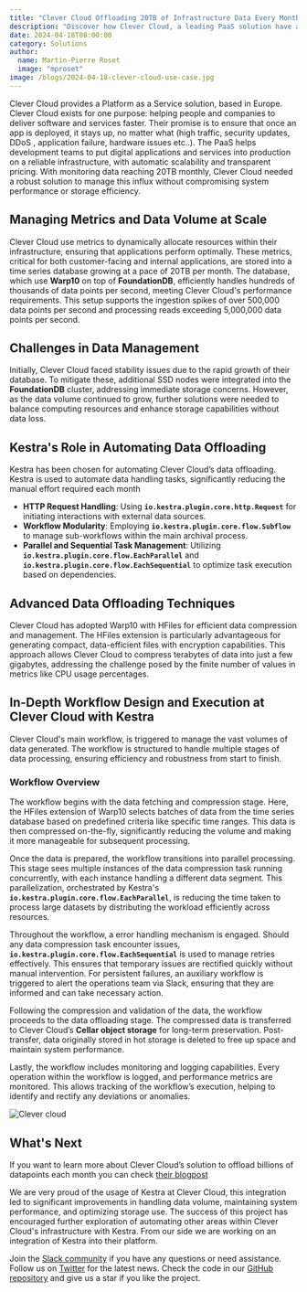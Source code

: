 ```yaml
---
title: "Clever Cloud Offloading 20TB of Infrastructure Data Every Month with Kestra"
description: "Discover how Clever Cloud, a leading PaaS solution have automated their archiving process using Kestra."
date: 2024-04-18T08:00:00
category: Solutions
author:
  name: Martin-Pierre Roset
  image: "mproset"
image: /blogs/2024-04-18-clever-cloud-use-case.jpg
---
```


Clever Cloud provides a Platform as a Service solution, based in Europe. Clever Cloud exists for one purpose: helping people and companies to deliver software and services faster. Their promise is to ensure that once an app is deployed, it stays up, no matter what (high traffic, security updates, DDoS , application failure, hardware issues etc..). The PaaS helps development teams to put digital applications and services into production on a reliable infrastructure, with automatic scalability and transparent pricing. With monitoring data reaching 20TB monthly, Clever Cloud needed a robust solution to manage this influx without compromising system performance or storage efficiency.

## Managing Metrics and Data Volume at Scale

Clever Cloud use metrics to dynamically allocate resources within their infrastructure, ensuring that applications perform optimally. These metrics, critical for both customer-facing and internal applications, are stored into a time series database growing at a pace of 20TB per month. The database, which use **Warp10** on top of **FoundationDB**, efficiently handles hundreds of thousands of data points per second, meeting Clever Cloud's performance requirements. This setup supports the ingestion spikes of over 500,000 data points per second and processing reads exceeding 5,000,000 data points per second.

## Challenges in Data Management

Initially, Clever Cloud faced stability issues due to the rapid growth of their database. To mitigate these, additional SSD nodes were integrated into the **FoundationDB** cluster, addressing immediate storage concerns. However, as the data volume continued to grow, further solutions were needed to balance computing resources and enhance storage capabilities without data loss.

## **Kestra's Role in Automating Data Offloading**

Kestra has been chosen for automating Clever Cloud’s data offloading. Kestra is used to automate data handling tasks, significantly reducing the manual effort required each month

- **HTTP Request Handling**: Using **`io.kestra.plugin.core.http.Request`** for initiating interactions with external data sources.
- **Workflow Modularity**: Employing **`io.kestra.plugin.core.flow.Subflow`** to manage sub-workflows within the main archival process.
- **Parallel and Sequential Task Management**: Utilizing **`io.kestra.plugin.core.flow.EachParallel`** and **`io.kestra.plugin.core.flow.EachSequential`** to optimize task execution based on dependencies.

## Advanced Data Offloading Techniques

Clever Cloud has adopted Warp10 with HFiles for efficient data compression and management. The HFiles extension is particularly advantageous for generating compact, data-efficient files with encryption capabilities. This approach allows Clever Cloud to compress terabytes of data into just a few gigabytes, addressing the challenge posed by the finite number of values in metrics like CPU usage percentages.

## **In-Depth Workflow Design and Execution at Clever Cloud with Kestra**

Clever Cloud's main workflow, is triggered to manage the vast volumes of data generated. The workflow is structured to handle multiple stages of data processing, ensuring efficiency and robustness from start to finish.

### Workflow Overview

The workflow begins with the data fetching and compression stage. Here, the HFiles extension of Warp10 selects batches of data from the time series database based on predefined criteria like specific time ranges. This data is then compressed on-the-fly, significantly reducing the volume and making it more manageable for subsequent processing.

Once the data is prepared, the workflow transitions into parallel processing. This stage sees multiple instances of the data compression task running concurrently, with each instance handling a different data segment. This parallelization, orchestrated by Kestra's **`io.kestra.plugin.core.flow.EachParallel`**, is reducing the time taken to process large datasets by distributing the workload efficiently across resources.

Throughout the workflow, a error handling mechanism is engaged. Should any data compression task encounter issues, **`io.kestra.plugin.core.flow.EachSequential`** is used to manage retries effectively. This ensures that temporary issues are rectified quickly without manual intervention. For persistent failures, an auxiliary workflow is triggered to alert the operations team via Slack, ensuring that they are informed and can take necessary action.

Following the compression and validation of the data, the workflow proceeds to the data offloading stage. The compressed data is transferred to Clever Cloud’s **Cellar object storage** for long-term preservation. Post-transfer, data originally stored in hot storage is deleted to free up space and maintain system performance.

Lastly, the workflow includes monitoring and logging capabilities. Every operation within the workflow is logged, and performance metrics are monitored. This allows tracking of the workflow’s execution, helping to identify and rectify any deviations or anomalies.

![Clever cloud](/blogs/2024-04-18-clever-cloud-use-case/workflow.png)

## What's Next

If you want to learn more about Clever Cloud’s solution to offload billions of datapoints each month you can check [their blogpost](https://www.clever-cloud.com/blog/engineering/2024/04/04/metrics-offloading-billions-of-datapoints-each-month/)

We are very proud of the usage of Kestra at Clever Cloud, this integration led to significant improvements in handling data volume, maintaining system performance, and optimizing storage use. The success of this project has encouraged further exploration of automating other areas within Clever Cloud's infrastructure with Kestra. From our side we are working on an integration of Kestra into their platform.

Join the [Slack community](https://kestra.io/slack) if you have any questions or need assistance.
Follow us on [Twitter](https://twitter.com/kestra_io) for the latest news.
Check the code in our [GitHub repository](https://github.com/kestra-io/kestra) and give us a star if you like the project.
